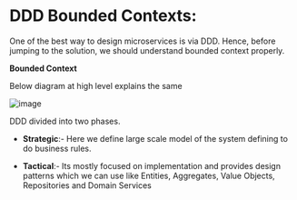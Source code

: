 # DDD Bounded Contexts:
One of the best way to design microservices is via DDD. Hence, before jumping to the solution, we should understand bounded context properly.

**Bounded Context**

Below diagram at high level explains the same

![image](https://user-images.githubusercontent.com/3886381/159170213-9c31a137-008f-4c9b-be97-1953e0d45251.png)

DDD divided into two phases.
- **Strategic**:- Here we define large scale model of the system defining to do business rules.

- **Tactical**:- Its mostly focused on implementation and provides design patterns which we can use like Entities, Aggregates, Value Objects, Repositories and Domain Services